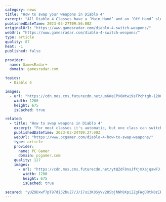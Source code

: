 ```yaml
---
category: news
title: "How to swap your weapons in Diablo 4"
excerpt: "All Diablo 4 Classes have a ‘Main Hand’ and an ‘Off Hand’ slot that can hold weapons, shields, or other items that fit your Class, but you automatically swap weapons based on the skill you’re ..."
publishedDateTime: 2023-03-27T09:56:00Z
originalUrl: "https://www.gamesradar.com/diablo-4-switch-weapons/"
webUrl: "https://www.gamesradar.com/diablo-4-switch-weapons/"
type: article
quality: 87
heat: -1
published: false

provider:
  name: GamesRadar+
  domain: gamesradar.com

topics:
  - Diablo 4

images:
  - url: "https://cdn.mos.cms.futurecdn.net/uoKWeCPV6Wtwi9sTPchtgh-1200-80.jpg"
    width: 1200
    height: 675
    isCached: true

related:
  - title: "How to swap weapons in Diablo 4"
    excerpt: "For most classes it's automatic, but one class can switch them. If you're on the fence about whether or not to play Diablo 4 when it gets its full release in June, this weekend's open beta (opens in ..."
    publishedDateTime: 2023-03-24T09:27:00Z
    webUrl: "https://www.pcgamer.com/diablo-4-how-to-swap-weapons/"
    type: article
    provider:
      name: PC Gamer
      domain: pcgamer.com
    quality: 127
    images:
      - url: "https://cdn.mos.cms.futurecdn.net/ytQZdF8nsJfKjmXajqawFJ-1200-80.jpg"
        width: 1200
        height: 675
        isCached: true

secured: "yUZ9Dxwf7pT97di32buZ7/J/i7ui3K0SyVv285bjhNh0XpiIZgFWgDRtk0zIRa2NZt9WMsFE2cRDOiN2b90p51LYuTFTZjWF+0B/10kq1jH60wleXdtbvo15TLndcOozXTKOZnc6tB8TKREnWeP/13f2U1b9RBA+fWhdDZ05OZuYnHsEU5i1JZp/9zsNusx240jK02qIaoBTwD5sA1P/QPHjqq458Oru9zF4RC9S31adPOzveW0O29zxYTW1FQAraEVaQsfKEqbIPosNZAgVCcqrpEL35hq4llh0WLfXxyi/yJXOxbaAVE7HExOiDPWGa+Z/3u0BfVcyUabD0CfaTjVf5tFLiE/GJ/zsRnfkXdg=;P11BNgKs1ljaQbcndGy14A=="
---
```



